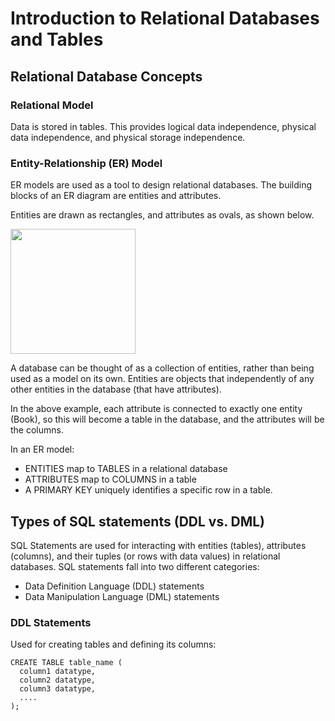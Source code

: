 # Introduction to Relational Databases and Tables

## Relational Database Concepts

### Relational Model
Data is stored in tables. This provides logical data independence, physical data independence, and physical storage independence.

### Entity-Relationship (ER) Model
ER models are used as a tool to design relational databases. The building blocks of an ER diagram are entities and attributes.

Entities are drawn as rectangles, and attributes as ovals, as shown below.

<img src="https://user-images.githubusercontent.com/13508894/277740356-01b3af8e-3227-4f7a-a221-6075c6fd17c2.png" width="200" />

A database can be thought of as a collection of entities, rather than being used as a model on its own. Entities are objects that independently of any other entities in the database (that have attributes).

In the above example, each attribute is connected to exactly one entity (Book), so this will become a table in the database, and the attributes will be the columns.

In an ER model:

* ENTITIES map to TABLES in a relational database
* ATTRIBUTES map to COLUMNS in a table
* A PRIMARY KEY uniquely identifies a specific row in a table.

## Types of SQL statements (DDL vs. DML)
SQL Statements are used for interacting with entities (tables), attributes (columns), and their tuples (or rows with data values) in relational databases. SQL statements fall into two different categories:

* Data Definition Language (DDL) statements
* Data Manipulation Language (DML) statements

### DDL Statements
Used for creating tables and defining its columns:
```
CREATE TABLE table_name (
  column1 datatype,
  column2 datatype,
  column3 datatype,
  ....
);
```
